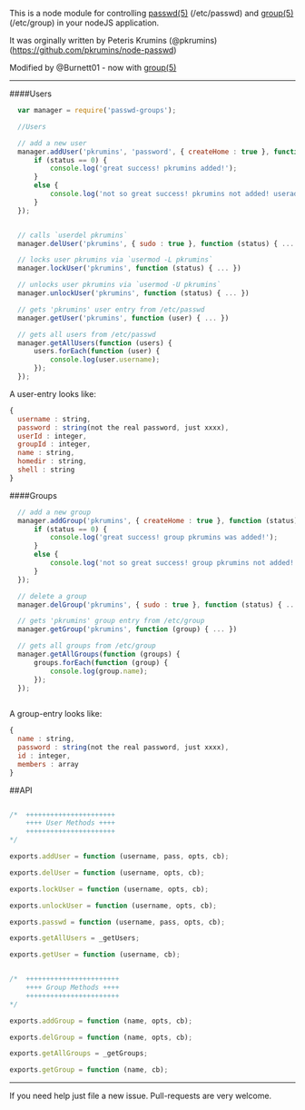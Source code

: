 This is a node module for controlling [passwd(5)](http://linux.die.net/man/5/passwd) (/etc/passwd) and [group(5)](http://linux.die.net/man/5/group) (/etc/group) in your nodeJS application.

It was orginally written by Peteris Krumins (@pkrumins) (https://github.com/pkrumins/node-passwd)

Modified by @Burnett01 - now with [group(5)](http://linux.die.net/man/5/group)

------------------------------------------------------------------------------
####Users

```javascript
  var manager = require('passwd-groups');

  //Users

  // add a new user
  manager.addUser('pkrumins', 'password', { createHome : true }, function (status) {
      if (status == 0) {
          console.log('great success! pkrumins added!');
      }
      else {
          console.log('not so great success! pkrumins not added! useradd command returned: ' + status);
      }
  });


  // calls `userdel pkrumins`
  manager.delUser('pkrumins', { sudo : true }, function (status) { ... });

  // locks user pkrumins via `usermod -L pkrumins`
  manager.lockUser('pkrumins', function (status) { ... })

  // unlocks user pkrumins via `usermod -U pkrumins`
  manager.unlockUser('pkrumins', function (status) { ... })

  // gets 'pkrumins' user entry from /etc/passwd
  manager.getUser('pkrumins', function (user) { ... })

  // gets all users from /etc/passwd
  manager.getAllUsers(function (users) {
      users.forEach(function (user) {
          console.log(user.username);
      });
  });
```

A user-entry looks like:

```javascript
{
  username : string,
  password : string(not the real password, just xxxx),
  userId : integer,
  groupId : integer,
  name : string,
  homedir : string,
  shell : string
}
```

####Groups
  
```javascript
  // add a new group
  manager.addGroup('pkrumins', { createHome : true }, function (status) {
      if (status == 0) {
          console.log('great success! group pkrumins was added!');
      }
      else {
          console.log('not so great success! group pkrumins not added! groupadd command returned: ' + status);
      }
  });

  // delete a group
  manager.delGroup('pkrumins', { sudo : true }, function (status) { ... });

  // gets 'pkrumins' group entry from /etc/group
  manager.getGroup('pkrumins', function (group) { ... })

  // gets all groups from /etc/group
  manager.getAllGroups(function (groups) {
      groups.forEach(function (group) {
          console.log(group.name);
      });
  });
  
```

A group-entry looks like:

```javascript
{
  name : string,
  password : string(not the real password, just xxxx),
  id : integer,
  members : array
}
```

##API

```javascript

/*  ++++++++++++++++++++++
    ++++ User Methods ++++
    ++++++++++++++++++++++
*/

exports.addUser = function (username, pass, opts, cb);

exports.delUser = function (username, opts, cb);

exports.lockUser = function (username, opts, cb);

exports.unlockUser = function (username, opts, cb);

exports.passwd = function (username, pass, opts, cb);

exports.getAllUsers = _getUsers;

exports.getUser = function (username, cb);


/*  +++++++++++++++++++++++
    ++++ Group Methods ++++
    +++++++++++++++++++++++
*/

exports.addGroup = function (name, opts, cb);

exports.delGroup = function (name, opts, cb);

exports.getAllGroups = _getGroups;

exports.getGroup = function (name, cb);

```

------------------------------------------------------------------------------

If you need help just file a new issue. Pull-requests are very welcome.

